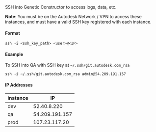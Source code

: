 SSH into Genetic Constructor to access logs, data, etc.

**Note**: You must be on the Autodesk Network / VPN to access these instances, and must have a valid SSH key registered with each instance.

#### Format

`ssh -i <ssh_key_path> <user>@<IP>`

#### Example

To SSH into QA with SSH key at `~/.ssh/git.autodesk.com_rsa`

`ssh -i ~/.ssh/git.autodesk.com_rsa admin@54.209.191.157`

#### IP Addresses

| instance | IP             |
|----------|----------------|
| dev      | 52.40.8.220    |
| qa       | 54.209.191.157 |
| prod     | 107.23.117.20  |
